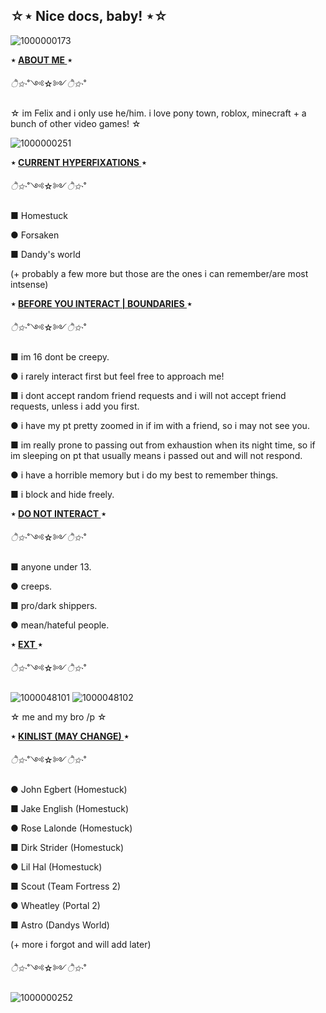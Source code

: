 ## **☆⋆ Nice docs, baby! ⋆☆**

![1000000173](https://github.com/user-attachments/assets/95cca0ea-082a-4010-9305-b470eb21cb95)

**⋆ <ins> ABOUT ME </ins> ⋆**

*ੈ✩‧*˚༺☆༻*ੈ✩‧*˚


☆ im Felix and i only use he/him. i love pony town, roblox, minecraft + a bunch of other video games! ☆

![1000000251](https://github.com/user-attachments/assets/86bac179-f44b-4667-bbe6-c8d885b8535d)



**⋆ <ins> CURRENT HYPERFIXATIONS  </ins> ⋆**

*ੈ✩‧*˚༺☆༻*ੈ✩‧*˚

■ Homestuck 

● Forsaken

■ Dandy's world 

(+ probably a few more but those are the ones i can remember/are most intsense)


**⋆ <ins> BEFORE YOU INTERACT | BOUNDARIES </ins> ⋆**

*ੈ✩‧*˚༺☆༻*ੈ✩‧*˚

■ im 16 dont be creepy.

● i rarely interact first but feel free to approach me! 

■ i dont accept random friend requests and i will not accept friend requests, unless i add you first.

● i have my pt pretty zoomed in if im with a friend, so i may not see you.

■ im really prone to passing out from exhaustion when its night time, so if im sleeping on pt that usually means i passed out and will not respond. 

● i have a horrible memory but i do my best to remember things.

■ i block and hide freely.

**⋆ <ins> DO NOT INTERACT </ins> ⋆**

*ੈ✩‧*˚༺☆༻*ੈ✩‧*˚

■ anyone under 13.

● creeps. 

■ pro/dark shippers.

● mean/hateful people.

 **⋆ <ins> EXT </ins> ⋆**

*ੈ✩‧*˚༺☆༻*ੈ✩‧*˚



![1000048101](https://github.com/user-attachments/assets/0bbfd4b0-3db2-48ef-8791-38ad992c19b6) ![1000048102](https://github.com/user-attachments/assets/70f41403-db2b-46e6-a1e4-dfdddfc2e5d1)

☆ me and my bro /p ☆

**⋆ <ins> KINLIST (MAY CHANGE) </ins> ⋆**

*ੈ✩‧*˚༺☆༻*ੈ✩‧*˚

● John Egbert (Homestuck)

■ Jake English (Homestuck)

● Rose Lalonde (Homestuck)

■ Dirk Strider (Homestuck)

● Lil Hal (Homestuck)

■ Scout (Team Fortress 2)

● Wheatley (Portal 2)

■ Astro (Dandys World)

(+ more i forgot and will add later)


*ੈ✩‧*˚༺☆༻*ੈ✩‧*˚

![1000000252](https://github.com/user-attachments/assets/efa304b0-61f4-42ad-b7b8-bf0af88b4e93)

